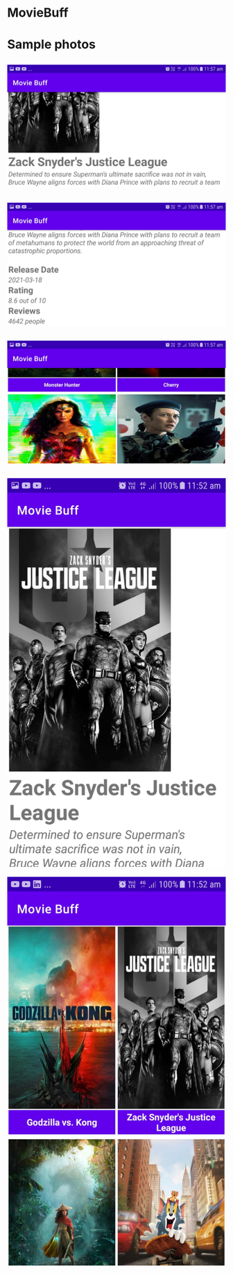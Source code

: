 # MovieBuff

# Sample photos
![Copy of seek bar (3)](https://github.com/msatyam34/MovieBuff/blob/master/Landscape%201.jpeg)
--
![Copy of seek bar (3)](https://github.com/msatyam34/MovieBuff/blob/master/Landscape%202.jpeg)
--
![Copy of seek bar (3)](https://github.com/msatyam34/MovieBuff/blob/master/Landscape%203.jpeg)
--
![Copy of seek bar (3)](https://github.com/msatyam34/MovieBuff/blob/master/Portrait%201.jpeg)
--
![Copy of seek bar (3)](https://github.com/msatyam34/MovieBuff/blob/master/Portrait%202.jpeg)
